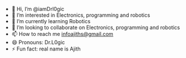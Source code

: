 - 👋 Hi, I’m @iamDrl0gic
- 👀 I’m interested in Electronics, programming and robotics
- 🌱 I’m currently learning Robotics
- 💞️ I’m looking to collaborate on Electronics, programming and robotics
- 📫 How to reach me infoajiths@gmail.com
- 😄 Pronouns: Dr.L0gic
- ⚡ Fun fact: real name is Ajith

<!---
iamDrl0gic/iamDrl0gic is a ✨ special ✨ repository because its `README.md` (this file) appears on your GitHub profile.
You can click the Preview link to take a look at your changes.
--->
